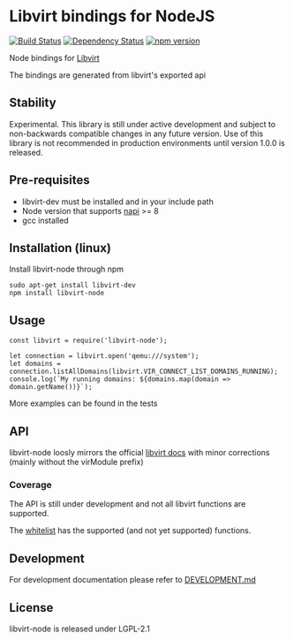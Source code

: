 Libvirt bindings for NodeJS
=============

[![Build Status](https://travis-ci.com/RamyElkest/libvirt-node.svg?branch=master)](https://travis-ci.com/RamyElkest/libvirt-node)
[![Dependency Status](https://david-dm.org/ramyelkest/libvirt-node.svg)](https://david-dm.org/ramyelkest/libvirt-node)
[![npm version](https://badge.fury.io/js/libvirt-node.svg)](http://badge.fury.io/js/libvirt-node)

Node bindings for [Libvirt][libvirt_home]

The bindings are generated from libvirt's exported api

## Stability
Experimental. This library is still under active development and subject to non-backwards compatible changes in any future version. Use of this library is not recommended in production environments until version 1.0.0 is released.

## Pre-requisites
* libvirt-dev must be installed and in your include path
* Node version that supports [napi][napi] >= 8
* gcc installed

## Installation (linux)
Install libvirt-node through npm

    sudo apt-get install libvirt-dev
    npm install libvirt-node

## Usage
    const libvirt = require('libvirt-node');

    let connection = libvirt.open('qemu:///system');
    let domains = connection.listAllDomains(libvirt.VIR_CONNECT_LIST_DOMAINS_RUNNING);
    console.log(`My running domains: ${domains.map(domain => domain.getName())}`);

More examples can be found in the tests

## API
libvirt-node loosly mirrors the official [libvirt docs][libvirt_docs] with minor corrections (mainly without the virModule prefix)

### Coverage
The API is still under development and not all libvirt functions are supported.

The [whitelist][whitelist] has the supported (and not yet supported) functions.

## Development

For development documentation please refer to [DEVELOPMENT.md][development]

## License

libvirt-node is released under LGPL-2.1

[libvirt_home]: http://www.libvirt.org
[libvirt_docs]: https://libvirt.org/html/index.html
[whitelist]: https://github.com/RamyElkest/libvirt-node/blob/master/src/whitelist.js
[development]: https://github.com/RamyElkest/libvirt-node/blob/master/src/DEVELOPMENT.md
[debug]: https://www.npmjs.com/package/debug
[napi]: https://nodejs.org/api/n-api.html
